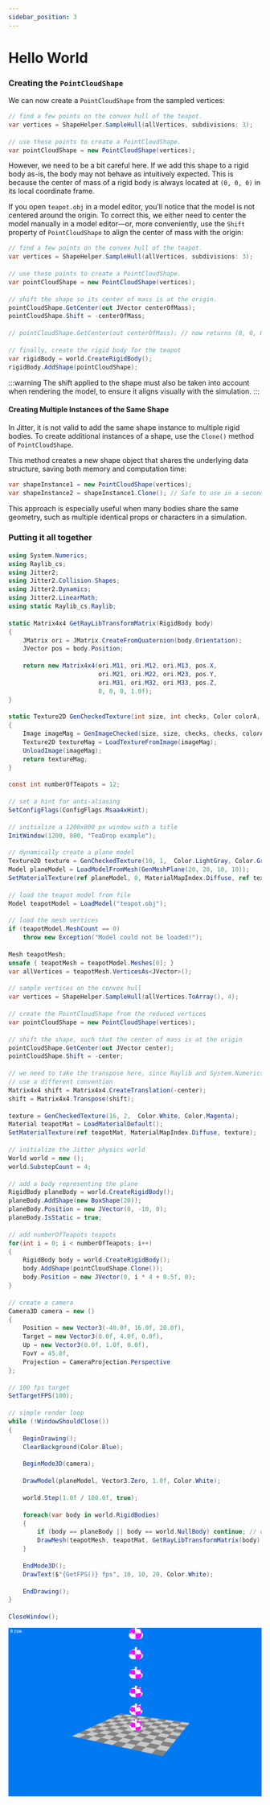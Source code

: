 ```yaml
---
sidebar_position: 3
---
```


# Hello World

### Creating the `PointCloudShape`

We can now create a `PointCloudShape` from the sampled vertices:

```cs Program.cs showLineNumbers
// find a few points on the convex hull of the teapot.
var vertices = ShapeHelper.SampleHull(allVertices, subdivisions: 3);

// use these points to create a PointCloudShape.
var pointCloudShape = new PointCloudShape(vertices);
```

However, we need to be a bit careful here.
If we add this shape to a rigid body as-is, the body may not behave as intuitively expected.
This is because the center of mass of a rigid body is always located at `(0, 0, 0)` in its local coordinate frame.

If you open `teapot.obj` in a model editor, you'll notice that the model is not centered around the origin.
To correct this, we either need to center the model manually in a model editor—or, more conveniently, use the `Shift` property of `PointCloudShape` to align the center of mass with the origin:

```cs Program.cs showLineNumbers
// find a few points on the convex hull of the teapot.
var vertices = ShapeHelper.SampleHull(allVertices, subdivisions: 3);

// use these points to create a PointCloudShape.
var pointCloudShape = new PointCloudShape(vertices);

// shift the shape so its center of mass is at the origin.
pointCloudShape.GetCenter(out JVector centerOfMass);
pointCloudShape.Shift = -centerOfMass;

// pointCloudShape.GetCenter(out centerOfMass); // now returns (0, 0, 0)

// finally, create the rigid body for the teapot
var rigidBody = world.CreateRigidBody();
rigidBody.AddShape(pointCloudShape);
```

:::warning
The shift applied to the shape must also be taken into account when rendering the model, to ensure it aligns visually with the simulation.
:::

#### Creating Multiple Instances of the Same Shape

In Jitter, it is not valid to add the same shape instance to multiple rigid bodies.
To create additional instances of a shape, use the `Clone()` method of `PointCloudShape`.

This method creates a new shape object that shares the underlying data structure, saving both memory and computation time:

```cs
var shapeInstance1 = new PointCloudShape(vertices);
var shapeInstance2 = shapeInstance1.Clone(); // Safe to use in a second body
```

This approach is especially useful when many bodies share the same geometry, such as multiple identical props or characters in a simulation.

### Putting it all together


```cs Program.cs showLineNumbers
using System.Numerics;
using Raylib_cs;
using Jitter2;
using Jitter2.Collision.Shapes;
using Jitter2.Dynamics;
using Jitter2.LinearMath;
using static Raylib_cs.Raylib;

static Matrix4x4 GetRayLibTransformMatrix(RigidBody body)
{
    JMatrix ori = JMatrix.CreateFromQuaternion(body.Orientation);
    JVector pos = body.Position;

    return new Matrix4x4(ori.M11, ori.M12, ori.M13, pos.X,
                         ori.M21, ori.M22, ori.M23, pos.Y,
                         ori.M31, ori.M32, ori.M33, pos.Z,
                         0, 0, 0, 1.0f);
}

static Texture2D GenCheckedTexture(int size, int checks, Color colorA, Color colorB)
{
    Image imageMag = GenImageChecked(size, size, checks, checks, colorA, colorB);
    Texture2D textureMag = LoadTextureFromImage(imageMag);
    UnloadImage(imageMag);
    return textureMag;
}

const int numberOfTeapots = 12;

// set a hint for anti-aliasing
SetConfigFlags(ConfigFlags.Msaa4xHint);

// initialize a 1200x800 px window with a title
InitWindow(1200, 800, "TeaDrop example");

// dynamically create a plane model
Texture2D texture = GenCheckedTexture(10, 1,  Color.LightGray, Color.Gray);
Model planeModel = LoadModelFromMesh(GenMeshPlane(20, 20, 10, 10));
SetMaterialTexture(ref planeModel, 0, MaterialMapIndex.Diffuse, ref texture);

// load the teapot model from file
Model teapotModel = LoadModel("teapot.obj");

// load the mesh vertices
if (teapotModel.MeshCount == 0)
    throw new Exception("Model could not be loaded!");

Mesh teapotMesh;
unsafe { teapotMesh = teapotModel.Meshes[0]; }
var allVertices = teapotMesh.VerticesAs<JVector>();

// sample vertices on the convex hull
var vertices = ShapeHelper.SampleHull(allVertices.ToArray(), 4);

// create the PointCloudShape from the reduced vertices
var pointCloudShape = new PointCloudShape(vertices);

// shift the shape, such that the center of mass is at the origin
pointCloudShape.GetCenter(out JVector center);
pointCloudShape.Shift = -center;

// we need to take the transpose here, since Raylib and System.Numerics
// use a different convention
Matrix4x4 shift = Matrix4x4.CreateTranslation(-center);
shift = Matrix4x4.Transpose(shift);

texture = GenCheckedTexture(16, 2,  Color.White, Color.Magenta);
Material teapotMat = LoadMaterialDefault();
SetMaterialTexture(ref teapotMat, MaterialMapIndex.Diffuse, texture);

// initialize the Jitter physics world
World world = new ();
world.SubstepCount = 4;

// add a body representing the plane
RigidBody planeBody = world.CreateRigidBody();
planeBody.AddShape(new BoxShape(20));
planeBody.Position = new JVector(0, -10, 0);
planeBody.IsStatic = true;

// add numberOfTeapots teapots
for(int i = 0; i < numberOfTeapots; i++)
{
    RigidBody body = world.CreateRigidBody();
    body.AddShape(pointCloudShape.Clone());
    body.Position = new JVector(0, i * 4 + 0.5f, 0);
}

// create a camera
Camera3D camera = new ()
{
    Position = new Vector3(-40.0f, 16.0f, 20.0f),
    Target = new Vector3(0.0f, 4.0f, 0.0f),
    Up = new Vector3(0.0f, 1.0f, 0.0f),
    FovY = 45.0f,
    Projection = CameraProjection.Perspective
};

// 100 fps target
SetTargetFPS(100);

// simple render loop
while (!WindowShouldClose())
{
    BeginDrawing();
    ClearBackground(Color.Blue);

    BeginMode3D(camera);

    DrawModel(planeModel, Vector3.Zero, 1.0f, Color.White);

    world.Step(1.0f / 100.0f, true);

    foreach(var body in world.RigidBodies)
    {
        if (body == planeBody || body == world.NullBody) continue; // do not draw this
        DrawMesh(teapotMesh, teapotMat, GetRayLibTransformMatrix(body) * shift);
    }

    EndMode3D();
    DrawText($"{GetFPS()} fps", 10, 10, 20, Color.White);

    EndDrawing();
}

CloseWindow();
```

![plane](./img/teapots.gif)

